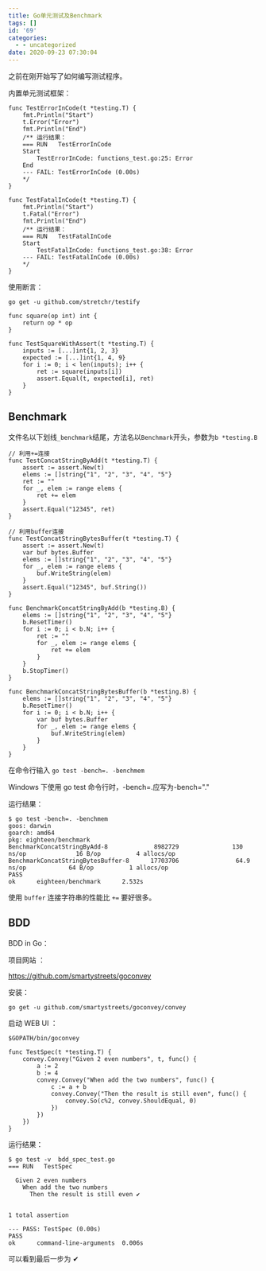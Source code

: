 ```yaml
---
title: Go单元测试及Benchmark
tags: []
id: '69'
categories:
  - - uncategorized
date: 2020-09-23 07:30:04
---
```


之前在刚开始写了如何编写测试程序。

内置单元测试框架：

```
func TestErrorInCode(t *testing.T) {
    fmt.Println("Start")
    t.Error("Error")
    fmt.Println("End")
    /** 运行结果：
    === RUN   TestErrorInCode
    Start
        TestErrorInCode: functions_test.go:25: Error
    End
    --- FAIL: TestErrorInCode (0.00s)
    */
}

func TestFatalInCode(t *testing.T) {
    fmt.Println("Start")
    t.Fatal("Error")
    fmt.Println("End")
    /** 运行结果：
    === RUN   TestFatalInCode
    Start
        TestFatalInCode: functions_test.go:38: Error
    --- FAIL: TestFatalInCode (0.00s)
    */
}
```

使用断言：

`go get -u github.com/stretchr/testify`

```
func square(op int) int {
    return op * op
}

func TestSquareWithAssert(t *testing.T) {
    inputs := [...]int{1, 2, 3}
    expected := [...]int{1, 4, 9}
    for i := 0; i < len(inputs); i++ {
        ret := square(inputs[i])
        assert.Equal(t, expected[i], ret)
    }
}
```

## Benchmark

文件名以下划线`_benchmark`结尾，方法名以`Benchmark`开头，参数为`b *testing.B`

```
// 利用+=连接
func TestConcatStringByAdd(t *testing.T) {
    assert := assert.New(t)
    elems := []string{"1", "2", "3", "4", "5"}
    ret := ""
    for _, elem := range elems {
        ret += elem
    }
    assert.Equal("12345", ret)
}

// 利用buffer连接
func TestConcatStringBytesBuffer(t *testing.T) {
    assert := assert.New(t)
    var buf bytes.Buffer
    elems := []string{"1", "2", "3", "4", "5"}
    for _, elem := range elems {
        buf.WriteString(elem)
    }
    assert.Equal("12345", buf.String())
}

func BenchmarkConcatStringByAdd(b *testing.B) {
    elems := []string{"1", "2", "3", "4", "5"}
    b.ResetTimer()
    for i := 0; i < b.N; i++ {
        ret := ""
        for _, elem := range elems {
            ret += elem
        }
    }
    b.StopTimer()
}

func BenchmarkConcatStringBytesBuffer(b *testing.B) {
    elems := []string{"1", "2", "3", "4", "5"}
    b.ResetTimer()
    for i := 0; i < b.N; i++ {
        var buf bytes.Buffer
        for _, elem := range elems {
            buf.WriteString(elem)
        }
    }
}
```

在命令行输入 `go test -bench=. -benchmem`

Windows 下使⽤ go test 命令⾏时，-bench=.应写为-bench="."

运行结果：

```
$ go test -bench=. -benchmem
goos: darwin
goarch: amd64
pkg: eighteen/benchmark
BenchmarkConcatStringByAdd-8             8982729               130 ns/op              16 B/op          4 allocs/op
BenchmarkConcatStringBytesBuffer-8      17703706                64.9 ns/op            64 B/op          1 allocs/op
PASS
ok      eighteen/benchmark      2.532s
```

使用 `buffer` 连接字符串的性能比 `+=` 要好很多。

## BDD

BDD in Go：

项⽬⽹站 ：

https://github.com/smartystreets/goconvey

安装：

`go get -u github.com/smartystreets/goconvey/convey`

启动 WEB UI ：

`$GOPATH/bin/goconvey`

```
func TestSpec(t *testing.T) {
    convey.Convey("Given 2 even numbers", t, func() {
        a := 2
        b := 4
        convey.Convey("When add the two numbers", func() {
            c := a + b
            convey.Convey("Then the result is still even", func() {
                convey.So(c%2, convey.ShouldEqual, 0)
            })
        })
    })
}
```

运行结果：

```
$ go test -v  bdd_spec_test.go 
=== RUN   TestSpec

  Given 2 even numbers 
    When add the two numbers 
      Then the result is still even ✔


1 total assertion

--- PASS: TestSpec (0.00s)
PASS
ok      command-line-arguments  0.006s
```

可以看到最后一步为 ✔